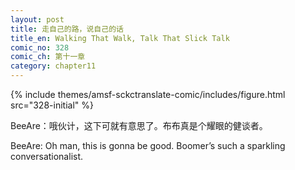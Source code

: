 ```yaml
---
layout: post
title: 走自己的路，说自己的话
title_en: Walking That Walk, Talk That Slick Talk
comic_no: 328
comic_ch: 第十一章
category: chapter11
---
```

{% include themes/amsf-sckctranslate-comic/includes/figure.html src="328-initial" %}

BeeAre：哦伙计，这下可就有意思了。布布真是个耀眼的健谈者。

BeeAre: Oh man, this is gonna be good. Boomer’s such a sparkling conversationalist.
